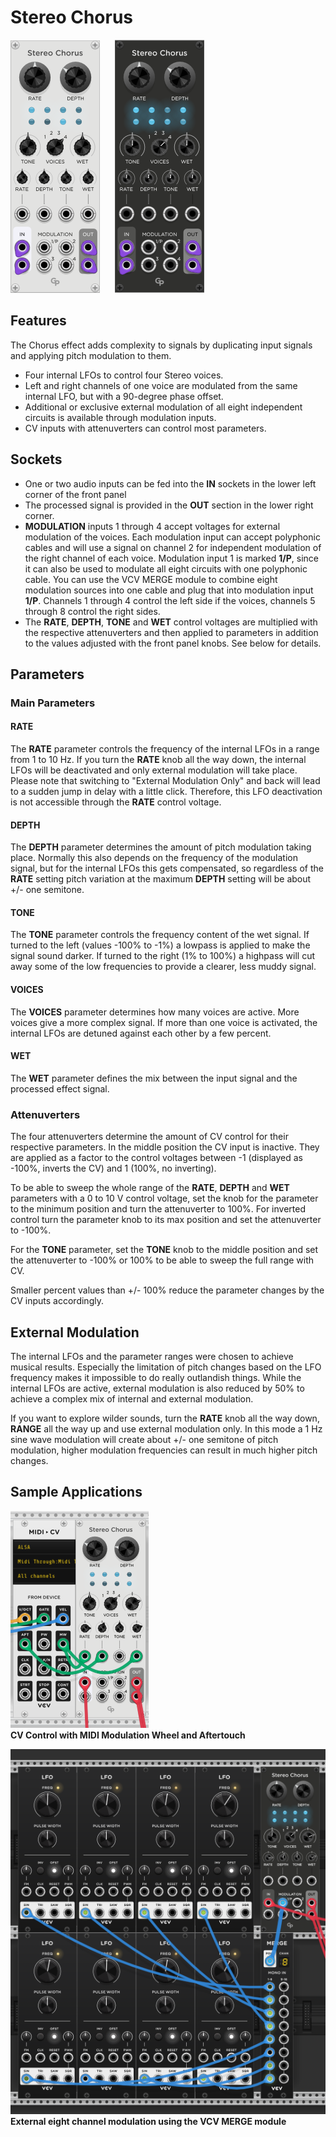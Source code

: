 <h1>Stereo Chorus</h1>

![Stereo Chorus Module](StereoChorus.png "The Stereo Chorus Module") &nbsp; &nbsp; &nbsp;![Stereo Chorus Module](StereoChorus-dark.png "The Stereo Chorus Module")

<h2>Features</h2>

The Chorus effect adds complexity to signals by duplicating input signals and applying pitch modulation to them.

* Four internal LFOs to control four Stereo voices.
* Left and right channels of one voice are modulated from the same internal LFO, but
with a 90-degree phase offset.
* Additional or exclusive external modulation of all eight independent circuits is available through modulation inputs.
* CV inputs with attenuverters can control most parameters. 

<h2>Sockets</h2>

* One or two audio inputs can be fed into the **IN** sockets in the lower left corner
of the front panel
* The processed signal is provided in the **OUT** section in the lower right corner.
* **MODULATION** inputs 1 through 4 accept voltages for external
modulation of the voices. Each modulation input can accept polyphonic cables and will
use a signal on channel 2 for independent modulation of the right channel of each voice.
Modulation input 1 is marked **1/P**, since it can also be used to modulate all eight
circuits with one polyphonic cable. You can use the VCV MERGE module to combine eight
modulation sources into one cable and plug that into modulation input **1/P**.
Channels 1 through 4 control the left side if the voices, channels 5 through 8
control the right sides.
* The **RATE**, **DEPTH**, **TONE** and **WET** control voltages are multiplied with
the respective attenuverters and then applied to parameters in addition to the values
adjusted with the front panel knobs. See below for details.

<h2>Parameters</h2>

<h3>Main Parameters</h3>

<h4>RATE</h4>

The **RATE** parameter controls the frequency of the internal LFOs in a range
from 1 to 10 Hz. If you turn the **RATE** knob all the way down, the internal LFOs
will be deactivated and only external modulation will take place. Please note that
switching to "External Modulation Only" and back will lead to a sudden jump in
delay with a little click. Therefore, this LFO deactivation is not accessible
through the **RATE** control voltage.

<h4>DEPTH</h4>

The **DEPTH** parameter determines the amount of pitch modulation taking place.
Normally this also depends on the frequency of the modulation signal, but for the
internal LFOs this gets compensated, so regardless of the **RATE** setting pitch
variation at the maximum **DEPTH** setting will be about +/- one semitone.

<h4>TONE</h4>

The **TONE** parameter controls the frequency content of the wet signal. If turned
to the left (values -100% to -1%) a lowpass is applied to make the signal sound darker.
If turned to the right (1% to 100%) a highpass will cut away some of the low frequencies
to provide a clearer, less muddy signal.

<h4>VOICES</h4>

The **VOICES** parameter determines how many voices are active. More voices give a
more complex signal. If more than one voice is activated, the internal LFOs are detuned
against each other by a few percent.

<h4>WET</h4>

The **WET** parameter defines the mix between the input signal and the processed
effect signal.

<h3>Attenuverters</h3>

The four attenuverters determine the amount of CV control for their respective parameters.
In the middle position the CV input is inactive. They are applied as a factor to the
control voltages between -1 (displayed as -100%, inverts the CV) and 1 (100%, no inverting).

To be able to sweep the whole range of the **RATE**, **DEPTH** and **WET** parameters
with a 0 to 10 V control voltage, set the knob for the parameter to the minimum position and turn the
attenuverter to 100%. For inverted control turn the parameter knob to its max position and
set the attenuverter to -100%.

For the **TONE** parameter, set the **TONE** knob to the middle position and set the
attenuverter to -100% or 100% to be able to sweep the full range with CV.

Smaller percent values than +/- 100% reduce the parameter changes by the CV inputs accordingly.
<h2>External Modulation</h2>
The internal LFOs and the parameter ranges were chosen to achieve
musical results. Especially the limitation of pitch changes based on
the LFO frequency makes it impossible to do really outlandish things.
While the internal LFOs are active, external modulation is also reduced
by 50% to achieve a complex mix of internal and external modulation.

If you want to explore wilder sounds, turn the **RATE** knob all the
way down, **RANGE** all the way up and use external modulation only.
In this mode a 1 Hz sine wave modulation will create about +/- one
semitone of pitch modulation, higher modulation frequencies can
result in much higher pitch changes.

<h2>Sample Applications</h2>

![Stereo Chorus CV Sample](StereoChorusCV.png "MIDI Modulation Wheel controlling RATE and WET, Aftertouch controlling DEPTH")
<br>
**CV Control with MIDI Modulation Wheel and Aftertouch**
<br>

![Stereo Chorus External Modulation Sample](StereoChorusExtMod.png "Polyphonic External Modulation Cable")
<br>
**External eight channel modulation using the VCV MERGE module**
